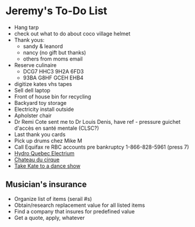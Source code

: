 # Jeremy's To-Do List

- Hang tarp
- check out what to do about coco village helmet
- Thank yous:
  - sandy & leanord
  - nancy (no gift but thanks)
  - others from moms email
- Reserve culinaire
  - DCG7 HHC3 9H2A 6FD3
  - 93BA G8HF GCEH EHB4
- digitize kates vhs tapes
- Sell dell laptop
- Front of house bin for recycling
- Backyard toy storage
- Electricity install outside
- Apholster chair
- Dr Remi Cote sent me to Dr Louis Denis, have ref - pressure guichet d'accès en santé mentale (CLSC?)
- Last thank you cards
- Pick up drums chez Mike M
- Call Equifax re RBC accounts pre bankruptcy 1-866-828-5961 (press 7)
- [Hydro Quebec Electrium](http://www.hydroquebec.com/visit/monteregie/electrium.html)
- [Chateau du cirque](https://www.chateau-cirque.com/)
- [Take Kate to a dance show](https://www.quebecdanse.org/)

## Musician's insurance

- Organize list of items (serail #s)
- Obtain/research replacement value for all listed items
- Find a company that insures for predefined value
- Get a quote, apply, whatever
